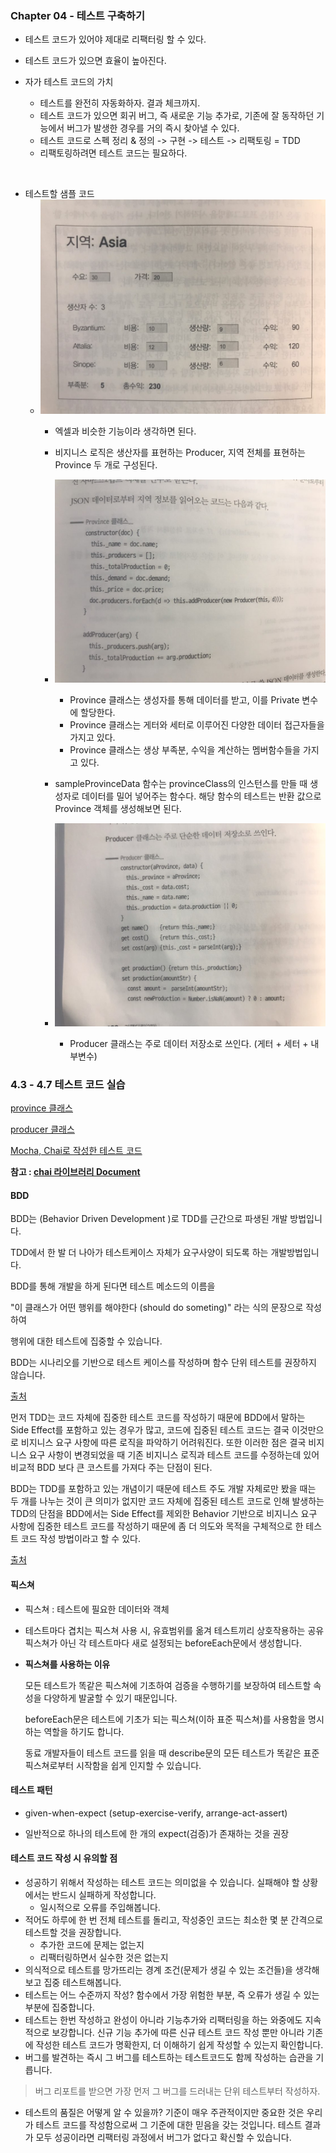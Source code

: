 ### Chapter 04 - 테스트 구축하기

- 테스트 코드가 있어야 제대로 리팩터링 할 수 있다.
- 테스트 코드가 있으면 효율이 높아진다.

- 자가 테스트 코드의 가치
    - 테스트를 완전히 자동화하자. 결과 체크까지.
    - 테스트 코드가 있으면 회귀 버그, 즉 새로운 기능 추가로, 기존에 잘 동작하던 기능에서 버그가 발생한 경우를 거의 즉시 찾아낼 수 있다.
    - 테스트 코드로 스펙 정리 & 정의 -> 구현 -> 테스트 -> 리팩토링 = TDD
    - 리팩토링하려면 테스트 코드는 필요하다.

<br>

- 테스트할 샘플 코드
    - ![sampleCode](./images/sampleCode.jpeg)
        - 엑셀과 비슷한 기능이라 생각하면 된다.
        - 비지니스 로직은 생산자를 표현하는 Producer, 지역 전체를 표현하는 Province 두 개로 구성된다.

        - ![provinceClass](./images/provinceClass.jpeg)
            - Province 클래스는 생성자를 통해 데이터를 받고, 이를 Private 변수에 할당한다.
            - Province 클래스는 게터와 세터로 이루어진 다양한 데이터 접근자들을 가지고 있다.
            - Province 클래스는 생상 부족분, 수익을 계산하는 멤버함수들을 가지고 있다.
        
        - sampleProvinceData 함수는 provinceClass의 인스턴스를 만들 때 생성자로 데이터를 밀어 넣어주는 함수다. 해당 함수의 테스트는 반환 값으로 Province 객체를 생성해보면 된다.

        - ![producerClass](./images/producerClass.jpeg)
            - Producer 클래스는 주로 데이터 저장소로 쓰인다. (게터 + 세터 + 내부변수)



### 4.3 - 4.7 테스트 코드 실습

[province 클래스](./examples/province.js)

[producer 클래스](./examples/producer.js)

[Mocha, Chai로 작성한 테스트 코드](./examples/province.test.js)



**참고 : [chai 라이브러리 Document](https://www.chaijs.com/api/bdd/)**



#### BDD

BDD는 (Behavior Driven Development )로 TDD를 근간으로 파생된 개발 방법입니다.

TDD에서 한 발 더 나아가 테스트케이스 자체가 요구사양이 되도록 하는 개발방법입니다.

 

BDD를 통해 개발을 하게 된다면 테스트 메소드의 이름을 

"이 클래스가 어떤 행위를 해야한다 (should do someting)" 라는 식의 문장으로 작성하여 

행위에 대한 테스트에 집중할 수 있습니다.



BDD는 시나리오를 기반으로 테스트 케이스를 작성하며 함수 단위 테스트를 권장하지 않습니다.

[출처](https://beomseok95.tistory.com/293)

먼저 TDD는 코드 자체에 집중한 테스트 코드를 작성하기 때문에 BDD에서 말하는 Side Effect를 포함하고 있는 경우가 많고, 코드에 집중된 테스트 코드는 결국 이것만으로 비지니스 요구 사항에 따른 로직을 파악하기 어려워진다. 또한 이러한 점은 결국 비지니스 요구 사항이 변경되었을 때 기존 비지니스 로직과 테스트 코드를 수정하는데 있어 비교적 BDD 보다 큰 코스트를 가져다 주는 단점이 된다.

 

BDD는 TDD를 포함하고 있는 개념이기 때문에 테스트 주도 개발 자체로만 봤을 때는 두 개를 나누는 것이 큰 의미가 없지만 코드 자체에 집중된 테스트 코드로 인해 발생하는 TDD의 단점을 BDD에서는 Side Effect를 제외한 Behavior 기반으로 비지니스 요구 사항에 집중한 테스트 코드를 작성하기 때문에 좀 더 의도와 목적을 구체적으로 한 테스트 코드 작성 방법이라고 할 수 있다.

[출처](https://yorr.tistory.com/26)



#### 픽스쳐

- 픽스쳐 : 테스트에 필요한 데이터와 객체

- 테스트마다 겹치는 픽스쳐 사용 시, 유효범위를 옮겨 테스트끼리 상호작용하는 공유 픽스쳐가 아닌 각 테스트마다 새로 설정되는 beforeEach문에서 생성합니다.

- **픽스쳐를 사용하는 이유**

  모든 테스트가 똑같은 픽스쳐에 기초하여 검증을 수행하기를 보장하여 테스트할 속성을 다양하게 발굴할 수 있기 때문입니다. 

  beforeEach문은 테스트에 기초가 되는 픽스쳐(이하 표준 픽스쳐)를 사용함을 명시하는 역할을 하기도 합니다. 

  동료 개발자들이 테스트 코드를 읽을 때 describe문의 모든 테스트가 똑같은 표준 픽스쳐로부터 시작함을 쉽게 인지할 수 있습니다.



#### 테스트 패턴

- given-when-expect (setup-exercise-verify, arrange-act-assert)

- 일반적으로 하나의 테스트에 한 개의 expect(검증)가 존재하는 것을 권장



#### 테스트 코드 작성 시 유의할 점

- 성공하기 위해서 작성하는 테스트 코드는 의미없을 수 있습니다. 실패해야 할 상황에서는 반드시 실패하게 작성합니다.
  - 일시적으로 오류를 주입해봅니다.
- 적어도 하루에 한 번 전체 테스트를 돌리고, 작성중인 코드는 최소한 몇 분 간격으로 테스트할 것을 권장합니다.
  - 추가한 코드에 문제는 없는지
  - 리팩터링하면서 실수한 것은 없는지
- 의식적으로 테스트를 망가뜨리는 경계 조건(문제가 생길 수 있는 조건들)을 생각해보고 집중 테스트해봅니다.
- 테스트는 어느 수준까지 작성? 함수에서 가장 위험한 부분, 즉 오류가 생길 수 있는 부분에 집중합니다.
- 테스트는 한번 작성하고 완성이 아니라 기능추가와 리팩터링을 하는 와중에도 지속적으로 보강합니다. 
  신규 기능 추가에 따른 신규 테스트 코드 작성 뿐만 아니라 기존에 작성한 테스트 코드가 명확한지, 더 이해하기 쉽게 작성할 수 있는지 확인합니다.
- 버그를 발견하는 즉시 그 버그를 테스트하는 테스트코드도 함께 작성하는 습관을 기릅니다.

> 버그 리포트를 받으면 가장 먼저 그 버그를 드러내는 단위 테스트부터 작성하자.

- 테스트의 품질은 어떻게 알 수 있을까? 기준이 매우 주관적이지만 중요한 것은 우리가 테스트 코드를 작성함으로써 그 기준에 대한 믿음을 갖는 것입니다.
  테스트 결과가 모두 성공이라면 리팩터링 과정에서 버그가 없다고 확신할 수 있습니다.

